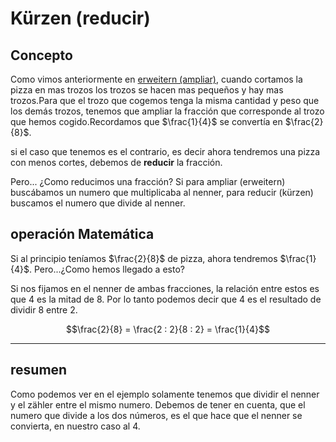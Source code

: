 # Kürzen (reducir)

## Concepto

Como vimos anteriormente en [erweitern (ampliar)](erweitern-ampliar.md), cuando cortamos la pizza en mas trozos los trozos se hacen mas pequeños y hay mas trozos.Para que el trozo que cogemos tenga la misma cantidad y peso que los demás trozos, tenemos que ampliar la fracción que corresponde al trozo que hemos cogido.Recordamos que $\frac{1}{4}$ se convertía en $\frac{2}{8}$.

si el caso que tenemos es el contrario, es decir ahora tendremos una pizza con menos cortes, debemos de **reducir** la fracción.

Pero... ¿Como reducimos una fracción?
Si para ampliar (erweitern) buscábamos un numero que multiplicaba al nenner, para reducir (kürzen) buscamos el numero que divide al nenner.

## operación Matemática

Si al principio teníamos $\frac{2}{8}$ de pizza, ahora tendremos $\frac{1}{4}$. Pero...¿Como hemos llegado a esto? 

Si nos fijamos en el nenner de ambas fracciones, la relación entre estos es que 4 es la mitad de 8. Por lo tanto podemos decir que 4 es el resultado de dividir 8 entre 2.

$$\frac{2}{8} = \frac{2 : 2}{8 : 2} = \frac{1}{4}$$

---

## resumen

Como podemos ver en el ejemplo solamente tenemos que dividir el nenner y el zähler entre el mismo numero. Debemos de tener en cuenta, que el numero que divide a los dos números, es el que hace que el nenner se convierta, en nuestro caso al 4.
